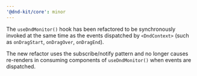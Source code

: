 ```yaml
---
'@dnd-kit/core': minor
---
```


The `useDndMonitor()` hook has been refactored to be synchronously invoked at the same time as the events dispatched by `<DndContext>` (such as `onDragStart`, `onDragOver`, `onDragEnd`).

The new refactor uses the subscribe/notify pattern and no longer causes re-renders in consuming components of `useDndMonitor()` when events are dispatched.
